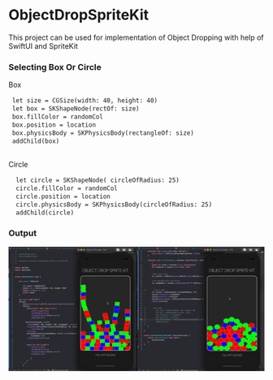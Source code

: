 # ObjectDropSpriteKit
This project can be used for implementation of Object Dropping with help of SwiftUI and SpriteKit

### Selecting Box Or Circle

Box
```
 let size = CGSize(width: 40, height: 40)
 let box = SKShapeNode(rectOf: size)
 box.fillColor = randomCol
 box.position = location
 box.physicsBody = SKPhysicsBody(rectangleOf: size)
 addChild(box)


```


Circle 
```
  let circle = SKShapeNode( circleOfRadius: 25)
  circle.fillColor = randomCol
  circle.position = location
  circle.physicsBody = SKPhysicsBody(circleOfRadius: 25)
  addChild(circle)
```


### Output
![Image of Output](https://github.com/TheAppWizard/ObjectDropSpriteKit/blob/main/objectdrop.png)



